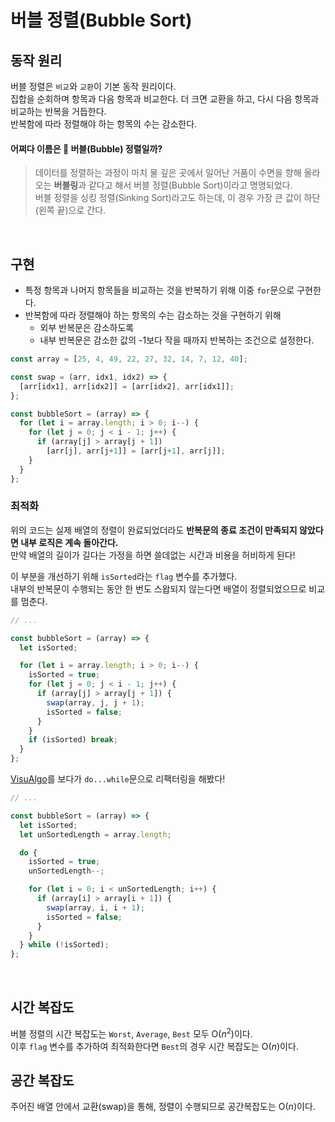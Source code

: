 # 버블 정렬(Bubble Sort)  

## 동작 원리 

버블 정렬은 `비교`와 `교환`이 기본 동작 원리이다.  
집합을 순회하며 항목과 다음 항목과 비교한다. 더 크면 교환을 하고, 다시 다음 항목과 비교하는 반복을 거듭한다.   
반복함에 따라 정렬해야 하는 항목의 수는 감소한다. 

#### 어쩌다 이름은 🫧 버블(Bubble) 정렬일까?  
> 데이터를 정렬하는 과정이 마치 물 깊은 곳에서 일어난 거품이 수면을 향해 올라오는 **버블링**과 같다고 해서 버블 정렬(Bubble Sort)이라고 명명되었다.   
> 버블 정렬을 싱킹 정렬(Sinking Sort)라고도 하는데, 이 경우 가장 큰 값이 하단(왼쪽 끝)으로 간다.   

<br>

## 구현 
- 특정 항목과 나머지 항목들을 비교하는 것을 반복하기 위해 이중 `for`문으로 구현한다.  
- 반복함에 따라 정렬해야 하는 항목의 수는 감소하는 것을 구현하기 위해 
    - 외부 반복문은 감소하도록
    - 내부 반복문은 감소한 값의 -1보다 작을 때까지 반복하는 조건으로 설정한다.

```js
const array = [25, 4, 49, 22, 27, 32, 14, 7, 12, 40];

const swap = (arr, idx1, idx2) => {
  [arr[idx1], arr[idx2]] = [arr[idx2], arr[idx1]];
};

const bubbleSort = (array) => {
  for (let i = array.length; i > 0; i--) {
    for (let j = 0; j < i - 1; j++) {
      if (array[j] > array[j + 1]) 
        [arr[j], arr[j+1]] = [arr[j+1], arr[j]];
    }
  }
};
```

### 최적화 
위의 코드는 실제 배열의 정렬이 완료되었더라도 **반복문의 종료 조건이 만족되지 않았다면 내부 로직은 계속 돌아간다.**   
만약 배열의 길이가 길다는 가정을 하면 쓸데없는 시간과 비용을 허비하게 된다!  

이 부분을 개선하기 위해 `isSorted`라는 `flag` 변수를 추가했다.  
내부의 반복문이 수행되는 동안 한 번도 스왑되지 않는다면 배열이 정렬되었으므로 비교를 멈춘다. 

```js
// ...

const bubbleSort = (array) => {
  let isSorted;

  for (let i = array.length; i > 0; i--) {
    isSorted = true;
    for (let j = 0; j < i - 1; j++) {
      if (array[j] > array[j + 1]) {
        swap(array, j, j + 1);
        isSorted = false;
      }
    }
    if (isSorted) break;
  }
};
```

[VisuAlgo](https://visualgo.net/en/sorting)를 보다가 `do...while`문으로 리팩터링을 해봤다! 

```js
// ...

const bubbleSort = (array) => {
  let isSorted;
  let unSortedLength = array.length;

  do {
    isSorted = true;
    unSortedLength--;

    for (let i = 0; i < unSortedLength; i++) {
      if (array[i] > array[i + 1]) {
        swap(array, i, i + 1);
        isSorted = false;
      }
    }
  } while (!isSorted);
};
```

<br>

## 시간 복잡도 

버블 정렬의 시간 복잡도는 `Worst`, `Average`, `Best` 모두 O($n^2$)이다.  
이후 `flag` 변수를 추가하여 최적화한다면 `Best`의 경우 시간 복잡도는 O($n$)이다. 

## 공간 복잡도 
주어진 배열 안에서 교환(swap)을 통해, 정렬이 수행되므로 공간복잡도는 O($n$)이다.
 